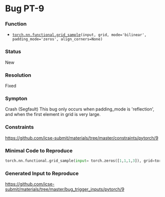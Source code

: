 # Bug PT-9
### Function
* [`torch.nn.functional.grid_sample`](https://pytorch.org/docs/stable/nn.functional.html#torch.nn.functional.grid_sample)`(input, grid, mode='bilinear', padding_mode='zeros', align_corners=None)`
### Status
New
### Resolution
Fixed
### Sympton
Crash (Segfault)
This bug only occurs when padding_mode is 'reflection', and when the first element in grid is very large.
### Constraints
https://github.com/icse-submit/materials/tree/master/constraints/pytorch/9
### Minimal Code to Reproduce
~~~python
torch.nn.functional.grid_sample(input= torch.zeros([1,1,1,3]), grid=torch.tensor([[[[ 2.3e+38, 0]]]]) , padding_mode='reflection')
~~~
### Generated Input to Reproduce
https://github.com/icse-submit/materials/tree/master/bug_trigger_inputs/pytorch/9
